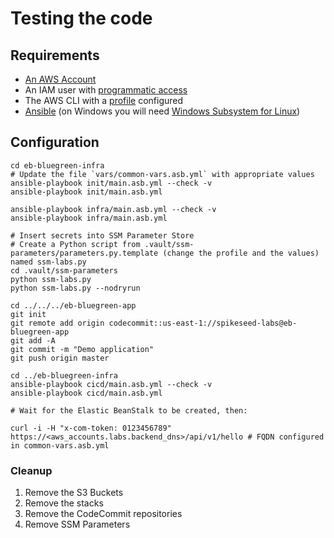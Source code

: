 # Testing the code

## Requirements

- [An AWS Account](https://aws.amazon.com/account/)
- An IAM user with [programmatic access](https://docs.aws.amazon.com/IAM/latest/UserGuide/id_credentials_access-keys.html)
- The AWS CLI with a [profile](https://docs.aws.amazon.com/cli/latest/userguide/cli-configure-profiles.html) configured
- [Ansible](https://docs.ansible.com/ansible/latest/installation_guide/intro_installation.html) (on Windows you will need [Windows Subsystem for Linux](https://docs.microsoft.com/en-us/windows/wsl/install-win10))

## Configuration

    cd eb-bluegreen-infra
    # Update the file `vars/common-vars.asb.yml` with appropriate values
    ansible-playbook init/main.asb.yml --check -v
    ansible-playbook init/main.asb.yml

    ansible-playbook infra/main.asb.yml --check -v
    ansible-playbook infra/main.asb.yml

    # Insert secrets into SSM Parameter Store
    # Create a Python script from .vault/ssm-parameters/parameters.py.template (change the profile and the values) named ssm-labs.py
    cd .vault/ssm-parameters
    python ssm-labs.py
    python ssm-labs.py --nodryrun

    cd ../../../eb-bluegreen-app
    git init
    git remote add origin codecommit::us-east-1://spikeseed-labs@eb-bluegreen-app
    git add -A
    git commit -m "Demo application"
    git push origin master

    cd ../eb-bluegreen-infra
    ansible-playbook cicd/main.asb.yml --check -v
    ansible-playbook cicd/main.asb.yml

    # Wait for the Elastic BeanStalk to be created, then:

    curl -i -H "x-com-token: 0123456789" https://<aws_accounts.labs.backend_dns>/api/v1/hello # FQDN configured in common-vars.asb.yml

### Cleanup

1. Remove the S3 Buckets
1. Remove the stacks
1. Remove the CodeCommit repositories
1. Remove SSM Parameters

